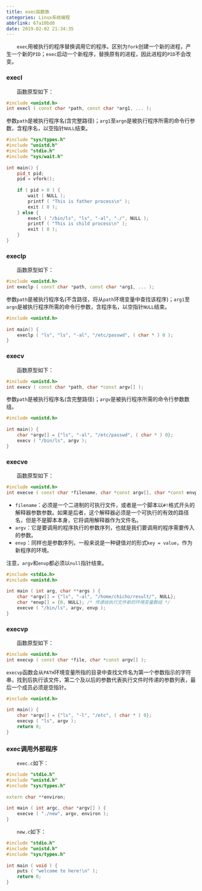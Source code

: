 ```yaml
---
title: exec函数族
categories: Linux系统编程
abbrlink: 67a10bd0
date: 2019-02-02 21:34:35
---
```

&emsp;&emsp;`exec`用被执行的程序替换调用它的程序。区别为`fork`创建一个新的进程，产生一个新的`PID`；`exec`启动一个新程序，替换原有的进程，因此进程的`PID`不会改变。

### execl

&emsp;&emsp;函数原型如下：

``` cpp
#include <unistd.h>
int execl ( const char *path, const char *arg1, ... );
```

参数`path`是被执行程序名(含完整路径)；`arg1`至`argn`是被执行程序所需的命令行参数，含程序名，以空指针`NULL`结束。

``` cpp
#include "sys/types.h"
#include "unistd.h"
#include "stdio.h"
#include "sys/wait.h"
​
int main() {
    pid_t pid;
    pid = vfork();
​
    if ( pid > 0 ) {
        wait ( NULL );
        printf ( "This is father process\n" );
        exit ( 0 );
    } else {
        execl ( "/bin/ls", "ls", "-al", "./", NULL );
        printf ( "This is child process\n" );
        exit ( 0 );
    }
}
```

### execlp

&emsp;&emsp;函数原型如下：

``` cpp
#include <unistd.h>
int execlp ( const char *path, const char *arg1, ... );
```

参数`path`是被执行程序名(不含路径，将从`path`环境变量中查找该程序)；`arg1`至`argn`是被执行程序所需的命令行参数，含程序名，以空指针`NULL`结束。

``` cpp
#include <unistd.h>
​
int main() {
    execlp ( "ls", "ls", "-al", "/etc/passwd", ( char * ) 0 );
}
```

### execv

&emsp;&emsp;函数原型如下：

``` cpp
#include <unistd.h>
int execv ( const char *path, char *const argv[] );
```

参数`path`是被执行程序名(含完整路径)；`argv`是被执行程序所需的命令行参数数组。

``` cpp
#include <unistd.h>
​
int main() {
    char *argv[] = {"ls", "-al", "/etc/passwd", ( char * ) 0};
    execv ( "/bin/ls", argv );
}
```

### execve

&emsp;&emsp;函数原型如下：

``` cpp
#include <unistd.h>
int execve ( const char *filename, char *const argv[], char *const envp[] );
```

- `filename`：必须是一个二进制的可执行文件，或者是一个脚本以`#!`格式开头的解释器参数参数。如果是后者，这个解释器必须是一个可执行的有效的路径名，但是不是脚本本身，它将调用解释器作为文件名。
- `argv`：它是要调用的程序执行的参数序列，也就是我们要调用的程序需要传入的参数。
- `envp`：同样也是参数序列，一般来说是一种键值对的形式`key = value`，作为新程序的环境。

注意，`argv`和`envp`都必须以`null`指针结束。

``` cpp
#include <stdio.h>
#include <unistd.h>
​
int main ( int arg, char **args ) {
    char *argv[] = {"ls", "-al", "/home/chicho/result/", NULL};
    char *envp[] = {0, NULL}; /* 传递给执行文件新的环境变量数组 */
    execve ( "/bin/ls", argv, envp );
}
```

### execvp

&emsp;&emsp;函数原型如下：

``` cpp
#include <unistd.h>
int execvp ( const char *file, char *const argv[] );
```

`execvp`函数会从`PATH`环境变量所指的目录中查找文件名为第一个参数指示的字符串，找到后执行该文件，第二个及以后的参数代表执行文件时传递的参数列表，最后一个成员必须是空指针。

``` cpp
#include <unistd.h>
​
int main() {
    char *argv[] = {"ls", "-l", "/etc", ( char * ) 0};
    execvp ( "ls", argv );
    return 0;
}
```

### exec调用外部程序

&emsp;&emsp;`exec.c`如下：

``` cpp
#include "stdio.h"
#include "unistd.h"
#include "sys/types.h"
​
extern char **environ;
​
int main ( int argc, char *argv[] ) {
    execve ( "./new", argv, environ );
}
```

&emsp;&emsp;`new.c`如下：

``` cpp
#include "stdio.h"
#include "unistd.h"
#include "sys/types.h"
​
int main ( void ) {
    puts ( "welcome to here!\n" );
    return 0;
}
```